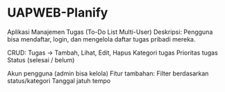 # UAPWEB-Planify

Aplikasi Manajemen Tugas (To-Do List Multi-User)
Deskripsi:
Pengguna bisa mendaftar, login, dan mengelola daftar tugas pribadi mereka.

CRUD:
Tugas → Tambah, Lihat, Edit, Hapus
Kategori tugas
Prioritas tugas
Status (selesai / belum)

Akun pengguna (admin bisa kelola)
Fitur tambahan:
Filter berdasarkan status/kategori
Tanggal jatuh tempo
